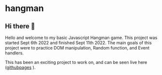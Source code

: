 # hangman

<h2>Hi there 👋</h2>
<p> Hello and welcome to my basic Javascript Hangman game. This project was started Sept 6th 2022 and finished Sept 11th 2022. The main goals of this project were to practice DOM manipulation, Random function, and Event handlers. </p>
<p>This has been an exciting project to work on, and can be seen live here (<a href="https://noliver-ykc.github.io/hangman/" target="_blank">githubpages</a> ). </p>
